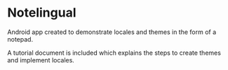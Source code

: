 # Notelingual
Android app created to demonstrate locales and themes in the form of a notepad.

A tutorial document is included which explains the steps to create themes and implement locales.
